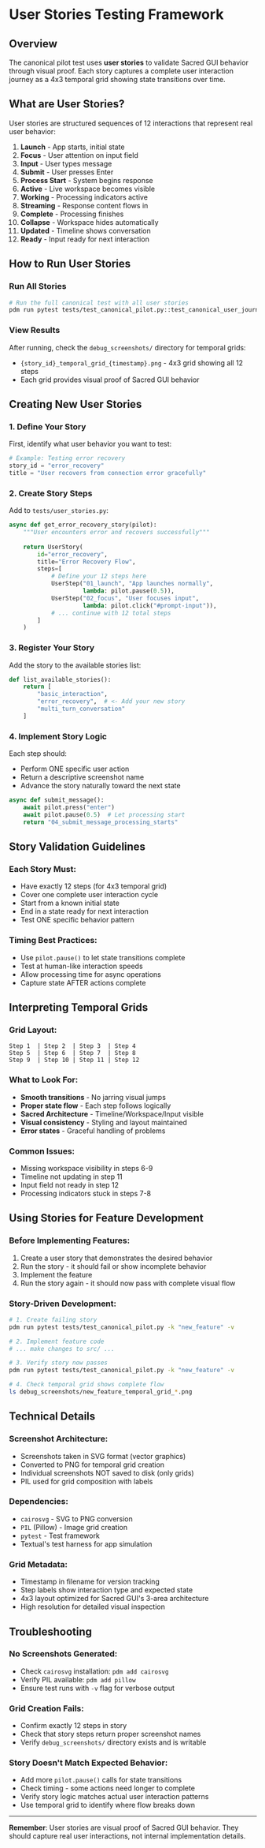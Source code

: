 # User Stories Testing Framework

## Overview

The canonical pilot test uses **user stories** to validate Sacred GUI behavior through visual proof. Each story captures a complete user interaction journey as a 4x3 temporal grid showing state transitions over time.

## What are User Stories?

User stories are structured sequences of 12 interactions that represent real user behavior:

1. **Launch** - App starts, initial state
2. **Focus** - User attention on input field  
3. **Input** - User types message
4. **Submit** - User presses Enter
5. **Process Start** - System begins response
6. **Active** - Live workspace becomes visible
7. **Working** - Processing indicators active
8. **Streaming** - Response content flows in
9. **Complete** - Processing finishes
10. **Collapse** - Workspace hides automatically
11. **Updated** - Timeline shows conversation
12. **Ready** - Input ready for next interaction

## How to Run User Stories

### Run All Stories
```bash
# Run the full canonical test with all user stories
pdm run pytest tests/test_canonical_pilot.py::test_canonical_user_journey -v
```

### View Results
After running, check the `debug_screenshots/` directory for temporal grids:
- `{story_id}_temporal_grid_{timestamp}.png` - 4x3 grid showing all 12 steps
- Each grid provides visual proof of Sacred GUI behavior

## Creating New User Stories

### 1. Define Your Story

First, identify what user behavior you want to test:

```python
# Example: Testing error recovery
story_id = "error_recovery"
title = "User recovers from connection error gracefully"
```

### 2. Create Story Steps

Add to `tests/user_stories.py`:

```python
async def get_error_recovery_story(pilot):
    """User encounters error and recovers successfully"""
    
    return UserStory(
        id="error_recovery", 
        title="Error Recovery Flow",
        steps=[
            # Define your 12 steps here
            UserStep("01_launch", "App launches normally", 
                     lambda: pilot.pause(0.5)),
            UserStep("02_focus", "User focuses input", 
                     lambda: pilot.click("#prompt-input")),
            # ... continue with 12 total steps
        ]
    )
```

### 3. Register Your Story

Add the story to the available stories list:

```python
def list_available_stories():
    return [
        "basic_interaction",
        "error_recovery",  # <- Add your new story
        "multi_turn_conversation"
    ]
```

### 4. Implement Story Logic

Each step should:
- Perform ONE specific user action
- Return a descriptive screenshot name
- Advance the story naturally toward the next state

```python
async def submit_message():
    await pilot.press("enter")
    await pilot.pause(0.5)  # Let processing start
    return "04_submit_message_processing_starts"
```

## Story Validation Guidelines

### Each Story Must:
- Have exactly 12 steps (for 4x3 temporal grid)
- Cover one complete user interaction cycle
- Start from a known initial state
- End in a state ready for next interaction
- Test ONE specific behavior pattern

### Timing Best Practices:
- Use `pilot.pause()` to let state transitions complete
- Test at human-like interaction speeds
- Allow processing time for async operations
- Capture state AFTER actions complete

## Interpreting Temporal Grids

### Grid Layout:
```
Step 1  | Step 2  | Step 3  | Step 4
Step 5  | Step 6  | Step 7  | Step 8  
Step 9  | Step 10 | Step 11 | Step 12
```

### What to Look For:
- **Smooth transitions** - No jarring visual jumps
- **Proper state flow** - Each step follows logically
- **Sacred Architecture** - Timeline/Workspace/Input visible
- **Visual consistency** - Styling and layout maintained
- **Error states** - Graceful handling of problems

### Common Issues:
- Missing workspace visibility in steps 6-9
- Timeline not updating in step 11
- Input field not ready in step 12
- Processing indicators stuck in steps 7-8

## Using Stories for Feature Development

### Before Implementing Features:
1. Create a user story that demonstrates the desired behavior
2. Run the story - it should fail or show incomplete behavior
3. Implement the feature
4. Run the story again - it should now pass with complete visual flow

### Story-Driven Development:
```bash
# 1. Create failing story
pdm run pytest tests/test_canonical_pilot.py -k "new_feature" -v

# 2. Implement feature code
# ... make changes to src/ ...

# 3. Verify story now passes
pdm run pytest tests/test_canonical_pilot.py -k "new_feature" -v

# 4. Check temporal grid shows complete flow
ls debug_screenshots/new_feature_temporal_grid_*.png
```

## Technical Details

### Screenshot Architecture:
- Screenshots taken in SVG format (vector graphics)
- Converted to PNG for temporal grid creation
- Individual screenshots NOT saved to disk (only grids)
- PIL used for grid composition with labels

### Dependencies:
- `cairosvg` - SVG to PNG conversion
- `PIL` (Pillow) - Image grid creation
- `pytest` - Test framework
- Textual's test harness for app simulation

### Grid Metadata:
- Timestamp in filename for version tracking
- Step labels show interaction type and expected state
- 4x3 layout optimized for Sacred GUI's 3-area architecture
- High resolution for detailed visual inspection

## Troubleshooting

### No Screenshots Generated:
- Check `cairosvg` installation: `pdm add cairosvg`
- Verify PIL available: `pdm add pillow`
- Ensure test runs with `-v` flag for verbose output

### Grid Creation Fails:
- Confirm exactly 12 steps in story
- Check that story steps return proper screenshot names
- Verify `debug_screenshots/` directory exists and is writable

### Story Doesn't Match Expected Behavior:
- Add more `pilot.pause()` calls for state transitions
- Check timing - some actions need longer to complete
- Verify story logic matches actual user interaction patterns
- Use temporal grid to identify where flow breaks down

---

**Remember**: User stories are visual proof of Sacred GUI behavior. They should capture real user interactions, not internal implementation details.
